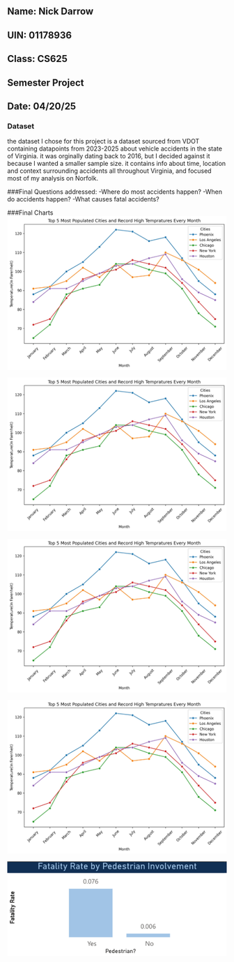 ## Name: Nick Darrow
## UIN: 01178936
## Class: CS625
## Semester Project
## Date: 04/20/25

### Dataset
the dataset I chose for this project is a dataset sourced from VDOT containing datapoints from 2023-2025 about vehicle accidents in the state of Virginia. 
it was orginally dating back to 2016, but I decided against it because I wanted a smaller sample size. it contains info about time, location and context surrounding 
accidents all throughout Virginia, and focused most of my analysis on Norfolk.

###Final Questions addressed:
-Where do most accidents happen?
-When do accidents happen?
-What causes fatal accidents?

###Final Charts
![alt text](Top5Cities.jpg)


![alt text](Top5Cities.jpg)


![alt text](Top5Cities.jpg)


![alt text](Top5Cities.jpg)


![alt text](FatalityRateSmallMultiple.png)


